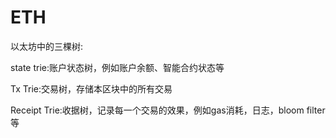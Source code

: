 # ETH


以太坊中的三棵树:

state trie:账户状态树，例如账户余额、智能合约状态等

Tx Trie:交易树，存储本区块中的所有交易

Receipt Trie:收据树，记录每一个交易的效果，例如gas消耗，日志，bloom filter等